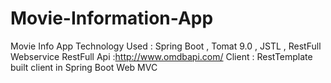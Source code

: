 # Movie-Information-App
Movie Info App 
Technology Used : Spring Boot , Tomat 9.0 , JSTL , RestFull Webservice
RestFull Api :http://www.omdbapi.com/
Client : RestTemplate built client in Spring Boot Web MVC
